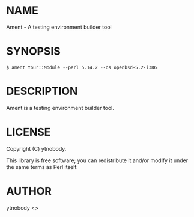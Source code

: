 # NAME

Ament - A testing environment builder tool

# SYNOPSIS

    $ ament Your::Module --perl 5.14.2 --os openbsd-5.2-i386

# DESCRIPTION

Ament is a testing environment builder tool.

# LICENSE

Copyright (C) ytnobody.

This library is free software; you can redistribute it and/or modify
it under the same terms as Perl itself.

# AUTHOR

ytnobody <>
